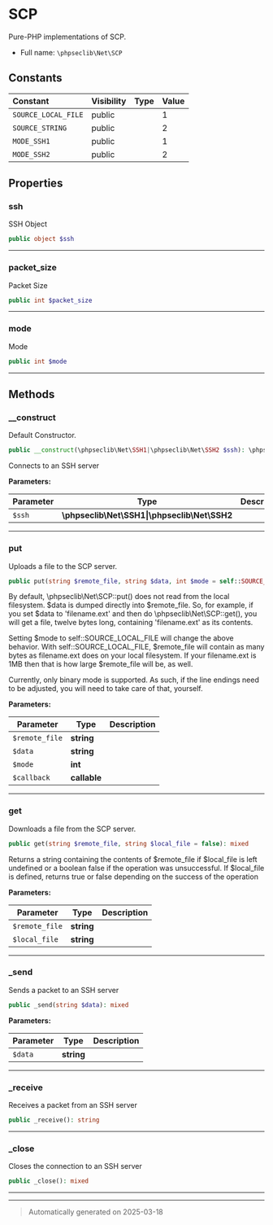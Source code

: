 
# SCP

Pure-PHP implementations of SCP.



* Full name: `\phpseclib\Net\SCP`


## Constants

| Constant | Visibility | Type | Value |
|:---------|:-----------|:-----|:------|
|`SOURCE_LOCAL_FILE`|public| |1|
|`SOURCE_STRING`|public| |2|
|`MODE_SSH1`|public| |1|
|`MODE_SSH2`|public| |2|

## Properties


### ssh

SSH Object

```php
public object $ssh
```






***

### packet_size

Packet Size

```php
public int $packet_size
```






***

### mode

Mode

```php
public int $mode
```






***

## Methods


### __construct

Default Constructor.

```php
public __construct(\phpseclib\Net\SSH1|\phpseclib\Net\SSH2 $ssh): \phpseclib\Net\SCP
```

Connects to an SSH server






**Parameters:**

| Parameter | Type | Description |
|-----------|------|-------------|
| `$ssh` | **\phpseclib\Net\SSH1&#124;\phpseclib\Net\SSH2** |  |





***

### put

Uploads a file to the SCP server.

```php
public put(string $remote_file, string $data, int $mode = self::SOURCE_STRING, callable $callback = null): bool
```

By default, \phpseclib\Net\SCP::put() does not read from the local filesystem.  $data is dumped directly into $remote_file.
So, for example, if you set $data to 'filename.ext' and then do \phpseclib\Net\SCP::get(), you will get a file, twelve bytes
long, containing 'filename.ext' as its contents.

Setting $mode to self::SOURCE_LOCAL_FILE will change the above behavior.  With self::SOURCE_LOCAL_FILE, $remote_file will
contain as many bytes as filename.ext does on your local filesystem.  If your filename.ext is 1MB then that is how
large $remote_file will be, as well.

Currently, only binary mode is supported.  As such, if the line endings need to be adjusted, you will need to take
care of that, yourself.






**Parameters:**

| Parameter | Type | Description |
|-----------|------|-------------|
| `$remote_file` | **string** |  |
| `$data` | **string** |  |
| `$mode` | **int** |  |
| `$callback` | **callable** |  |





***

### get

Downloads a file from the SCP server.

```php
public get(string $remote_file, string $local_file = false): mixed
```

Returns a string containing the contents of $remote_file if $local_file is left undefined or a boolean false if
the operation was unsuccessful.  If $local_file is defined, returns true or false depending on the success of the
operation






**Parameters:**

| Parameter | Type | Description |
|-----------|------|-------------|
| `$remote_file` | **string** |  |
| `$local_file` | **string** |  |





***

### _send

Sends a packet to an SSH server

```php
public _send(string $data): mixed
```








**Parameters:**

| Parameter | Type | Description |
|-----------|------|-------------|
| `$data` | **string** |  |





***

### _receive

Receives a packet from an SSH server

```php
public _receive(): string
```












***

### _close

Closes the connection to an SSH server

```php
public _close(): mixed
```












***


***
> Automatically generated on 2025-03-18
